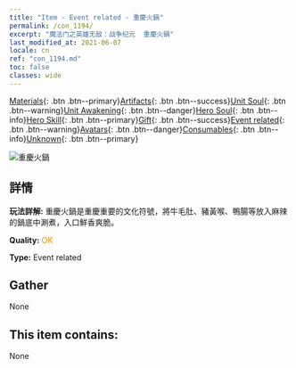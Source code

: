 ```yaml
---
title: "Item - Event related - 重慶火鍋"
permalink: /con_1194/
excerpt: "魔法门之英雄无敌：战争纪元  重慶火鍋"
last_modified_at: 2021-06-07
locale: cn
ref: "con_1194.md"
toc: false
classes: wide
---
```

 [Materials](/ItemsCN/){: .btn .btn--primary}[Artifacts](/ItemsCN/Artifacts/){: .btn .btn--success}[Unit Soul](/ItemsCN/UnitSoul/){: .btn .btn--warning}[Unit Awakening](/ItemsCN/UnitAwakening/){: .btn .btn--danger}[Hero Soul](/ItemsCN/HeroSoul/){: .btn .btn--info}[Hero Skill](/ItemsCN/HeroSkill/){: .btn .btn--primary}[Gift](/ItemsCN/Gift/){: .btn .btn--success}[Event related](/ItemsCN/Events/){: .btn .btn--warning}[Avatars](/ItemsCN/Avatars/){: .btn .btn--danger}[Consumables](/ItemsCN/Consumables/){: .btn .btn--info}[Unknown](/ItemsCN/Unknown/){: .btn .btn--primary}

 ![重慶火鍋](/images/t/i_81521111.png)

## 詳情
 **玩法詳解:** 重慶火鍋是重慶重要的文化符號，將牛毛肚、豬黃喉、鴨腸等放入麻辣的鍋底中涮煮，入口鮮香爽脆。

 **Quality:** <span style="color: #FF8C00">OK</span>

 **Type:** Event related

## Gather

  None

## This item contains:

  None

